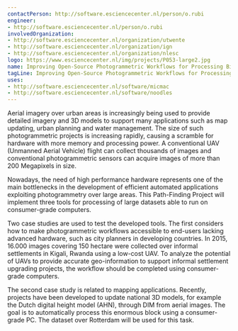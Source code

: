 ```yaml
---
contactPerson: http://software.esciencecenter.nl/person/o.rubi
engineer:
- http://software.esciencecenter.nl/person/o.rubi
involvedOrganization:
- http://software.esciencecenter.nl/organization/utwente
- http://software.esciencecenter.nl/organization/ign
- http://software.esciencecenter.nl/organization/nlesc
logo: https://www.esciencecenter.nl/img/projects/P053-large2.jpg
name: Improving Open-Source Photogrammetric Workflows for Processing Big Datasets
tagLine: Improving Open-Source Photogrammetric Workflows for Processing Big Datasets
uses:
- http://software.esciencecenter.nl/software/micmac
- http://software.esciencecenter.nl/software/noodles
---
```

Aerial imagery over urban areas is increasingly being used to provide detailed imagery and 3D models to support many applications such as map updating, urban planning and water management. The size of such photogrammetric projects is increasing rapidly, causing a scramble for hardware with more memory and processing power. A conventional UAV (Unmanned Aerial Vehicle) flight can collect thousands of images and conventional photogrammetric sensors can acquire images of more than 200 Megapixels in size.

Nowadays, the need of high performance hardware represents one of the main bottlenecks in the development of efficient automated applications exploiting photogrammetry over large areas. This Path-Finding Project will implement three tools for processing of large datasets able to run on consumer-grade computers.

Two case studies are used to test the developed tools. The first considers how to make photogrammetric workflows accessible to end-users lacking advanced hardware, such as city planners in developing countries. In 2015, 16.000 images covering 150 hectare were collected over informal settlements in Kigali, Rwanda using a low-cost UAV. To analyze the potential of UAVs to provide accurate geo-information to support informal settlement upgrading projects, the workflow should be completed using consumer-grade computers.

The second case study is related to mapping applications. Recently, projects have been developed to update national 3D models, for example the Dutch digital height model (AHN), through DIM from aerial images. The goal is to automatically process this enormous block using a consumer-grade PC. The dataset over Rotterdam will be used for this task.
